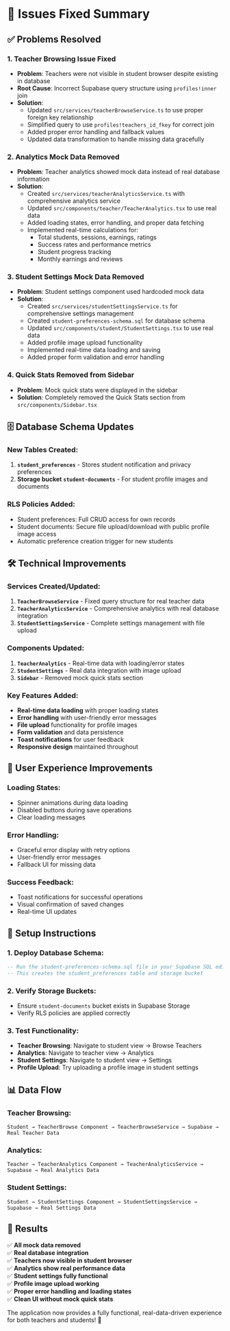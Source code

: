 # 🎯 **Issues Fixed Summary**

## ✅ **Problems Resolved**

### 1. **Teacher Browsing Issue Fixed**
- **Problem**: Teachers were not visible in student browser despite existing in database
- **Root Cause**: Incorrect Supabase query structure using `profiles!inner` join
- **Solution**: 
  - Updated `src/services/teacherBrowseService.ts` to use proper foreign key relationship
  - Simplified query to use `profiles!teachers_id_fkey` for correct join
  - Added proper error handling and fallback values
  - Updated data transformation to handle missing data gracefully

### 2. **Analytics Mock Data Removed**
- **Problem**: Teacher analytics showed mock data instead of real database information
- **Solution**:
  - Created `src/services/teacherAnalyticsService.ts` with comprehensive analytics service
  - Updated `src/components/teacher/TeacherAnalytics.tsx` to use real data
  - Added loading states, error handling, and proper data fetching
  - Implemented real-time calculations for:
    - Total students, sessions, earnings, ratings
    - Success rates and performance metrics
    - Student progress tracking
    - Monthly earnings and reviews

### 3. **Student Settings Mock Data Removed**
- **Problem**: Student settings component used hardcoded mock data
- **Solution**:
  - Created `src/services/studentSettingsService.ts` for comprehensive settings management
  - Created `student-preferences-schema.sql` for database schema
  - Updated `src/components/student/StudentSettings.tsx` to use real data
  - Added profile image upload functionality
  - Implemented real-time data loading and saving
  - Added proper form validation and error handling

### 4. **Quick Stats Removed from Sidebar**
- **Problem**: Mock quick stats were displayed in the sidebar
- **Solution**: Completely removed the Quick Stats section from `src/components/Sidebar.tsx`

## 🗄️ **Database Schema Updates**

### New Tables Created:
1. **`student_preferences`** - Stores student notification and privacy preferences
2. **Storage bucket `student-documents`** - For student profile images and documents

### RLS Policies Added:
- Student preferences: Full CRUD access for own records
- Student documents: Secure file upload/download with public profile image access
- Automatic preference creation trigger for new students

## 🛠️ **Technical Improvements**

### Services Created/Updated:
1. **`TeacherBrowseService`** - Fixed query structure for real teacher data
2. **`TeacherAnalyticsService`** - Comprehensive analytics with real database integration
3. **`StudentSettingsService`** - Complete settings management with file upload

### Components Updated:
1. **`TeacherAnalytics`** - Real-time data with loading/error states
2. **`StudentSettings`** - Real data integration with image upload
3. **`Sidebar`** - Removed mock quick stats section

### Key Features Added:
- **Real-time data loading** with proper loading states
- **Error handling** with user-friendly error messages
- **File upload** functionality for profile images
- **Form validation** and data persistence
- **Toast notifications** for user feedback
- **Responsive design** maintained throughout

## 🎨 **User Experience Improvements**

### Loading States:
- Spinner animations during data loading
- Disabled buttons during save operations
- Clear loading messages

### Error Handling:
- Graceful error display with retry options
- User-friendly error messages
- Fallback UI for missing data

### Success Feedback:
- Toast notifications for successful operations
- Visual confirmation of saved changes
- Real-time UI updates

## 🔧 **Setup Instructions**

### 1. Deploy Database Schema:
```sql
-- Run the student-preferences-schema.sql file in your Supabase SQL editor
-- This creates the student_preferences table and storage bucket
```

### 2. Verify Storage Buckets:
- Ensure `student-documents` bucket exists in Supabase Storage
- Verify RLS policies are applied correctly

### 3. Test Functionality:
- **Teacher Browsing**: Navigate to student view → Browse Teachers
- **Analytics**: Navigate to teacher view → Analytics
- **Student Settings**: Navigate to student view → Settings
- **Profile Upload**: Try uploading a profile image in student settings

## 📊 **Data Flow**

### Teacher Browsing:
```
Student → TeacherBrowse Component → TeacherBrowseService → Supabase → Real Teacher Data
```

### Analytics:
```
Teacher → TeacherAnalytics Component → TeacherAnalyticsService → Supabase → Real Analytics Data
```

### Student Settings:
```
Student → StudentSettings Component → StudentSettingsService → Supabase → Real Settings Data
```

## 🎉 **Results**

✅ **All mock data removed**  
✅ **Real database integration**  
✅ **Teachers now visible in student browser**  
✅ **Analytics show real performance data**  
✅ **Student settings fully functional**  
✅ **Profile image upload working**  
✅ **Proper error handling and loading states**  
✅ **Clean UI without mock quick stats**  

The application now provides a fully functional, real-data-driven experience for both teachers and students! 🚀

